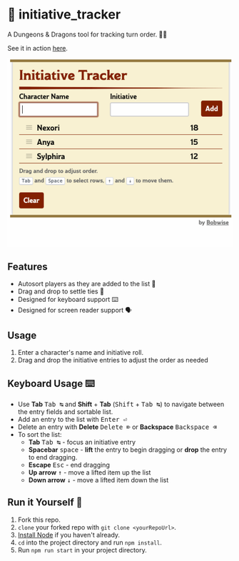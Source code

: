 # 📓 initiative_tracker

A Dungeons & Dragons tool for tracking turn order. 🎲🐉

See it in action [here](https://bobwise.github.io/initiative-tracker/).

![Demonstration gif](src/assets/images/demo3.gif)

## Features

* Autosort players as they are added to the list 📜
* Drag and drop to settle ties 🥇
* Designed for keyboard support ⌨️
* Designed for screen reader support 🗣

## Usage

1. Enter a character's name and initiative roll.
2. Drag and drop the initiative entries to adjust the order as needed

## Keyboard Usage ⌨️

- Use **Tab** <kbd>Tab ↹</kbd> and **Shift** + **Tab** (<kbd>Shift</kbd> + <kbd>Tab ↹</kbd>) to navigate between the entry fields and sortable list.
- Add an entry to the list with <kbd>Enter ⏎</kbd>
- Delete an entry with **Delete** <kbd>Delete ⌦</kbd> or **Backspace** <kbd>Backspace ⌫</kbd>
- To sort the list:
    - **Tab** <kbd>Tab ↹</kbd> - focus an initiative entry
    - **Spacebar** <kbd>space</kbd> - **lift** the entry to begin dragging or **drop** the entry to end dragging.
    - **Escape** <kbd>Esc</kbd> - end dragging
    - **Up arrow** <kbd>↑</kbd> - move a lifted item up the list
    - **Down arrow** <kbd>↓</kbd> - move a lifted item down the list

## Run it Yourself 👾

1. Fork this repo.
1. `clone` your forked repo with `git clone <yourRepoUrl>`.
1. [Install Node](https://nodejs.org/en/) if you haven't already.
1. `cd` into the project directory and run `npm install`.
1. Run `npm run start` in your project directory.
